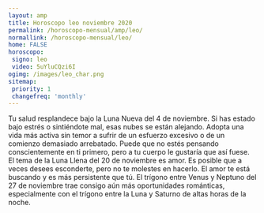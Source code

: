 ```yaml
---
layout: amp
title: Horoscopo leo noviembre 2020 
permalink: /horoscopo-mensual/amp/leo/
normallink: /horoscopo-mensual/leo/
home: FALSE
horoscopo:
 signo: leo
 video: 5uYluCQzi6I
ogimg: /images/leo_char.png
sitemap:
 priority: 1
 changefreq: 'monthly'
---
```



Tu salud resplandece bajo la Luna Nueva del 4 de noviembre. Si has estado bajo estrés o sintiéndote mal, esas nubes se están alejando. Adopta una vida más activa sin temor a sufrir de un esfuerzo excesivo o de un comienzo demasiado arrebatado. Puede que no estés pensando conscientemente en ti primero, pero a tu cuerpo le gustaría que así fuese. El tema de la Luna Llena del 20 de noviembre es amor. Es posible que a veces desees esconderte, pero no te molestes en hacerlo. El amor te está buscando y es más persistente que tú. El trígono entre Venus y Neptuno del 27 de noviembre trae consigo aún más oportunidades románticas, especialmente con el trígono entre la Luna y Saturno de altas horas de la noche.